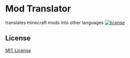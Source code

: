 # Mod Translator
translates minecraft mods into other languages
[![license](https://img.shields.io/github/license/steklyashka33/mod-translator-for-minecraft)](LICENSE)

## License
[MIT License](LICENSE)
